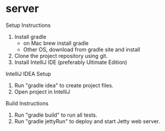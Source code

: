 server
======
Setup Instructions
 1. Install gradle 
      - on Mac brew install gradle
      - Other OS, download from gradle site and install
 2. Clone the project repository using git.
 3. Install IntelliJ IDE (preferably Ultimate Edition)

IntelliJ IDEA Setup
 1. Run "gradle idea" to create project files.
 2. Open project in IntelliJ

Build Instructions
 1. Run "gradle build" to run all tests.
 2. Run "gradle jettyRun" to deploy and start Jetty web server. 

